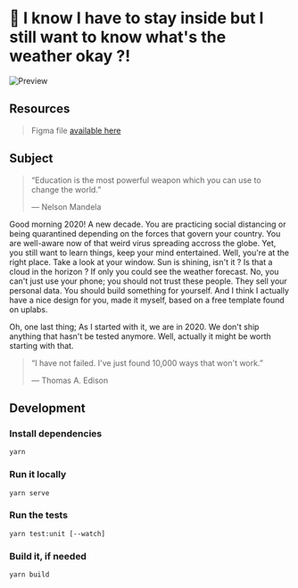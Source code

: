 # :sunrise_over_mountains: I know I have to stay inside but I still want to know what's the weather okay ?!

![Preview](https://raw.githubusercontent.com/JeanBarriere/weather-web-kata/master/public/preview.png)

## Resources

> Figma file [available here](https://www.figma.com/file/vckhmJhDgYZ3j6IehAbbVw/weatherweb?node-id=4%3A1)


## Subject


> “Education is the most powerful weapon which you can use to change the world.”
>
> ― Nelson Mandela

Good morning 2020! A new decade. You are practicing social distancing or being quarantined depending on the forces that govern your country. You are well-aware now of that weird virus spreading accross the globe.
Yet, you still want to learn things, keep your mind entertained. Well, you're at the right place.
Take a look at your window. Sun is shining, isn't it ? Is that a cloud in the horizon ? If only you could see the weather forecast.
No, you can't just use your phone; you should not trust these people. They sell your personal data.
You should build something for yourself. And I think I actually have a nice design for you, made it myself, based on a free template found on uplabs.

Oh, one last thing; As I started with it, we are in 2020. We don't ship anything that hasn't be tested anymore. Well, actually it might be worth starting with that.

> “I have not failed. I've just found 10,000 ways that won't work.”
>
> ― Thomas A. Edison

## Development

### Install dependencies
```
yarn
```

### Run it locally
```
yarn serve
```

### Run the tests
```
yarn test:unit [--watch]
```

### Build it, if needed
```
yarn build
```
